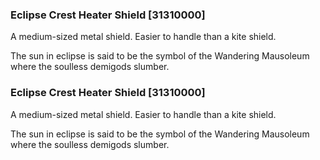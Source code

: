 ### Eclipse Crest Heater Shield [31310000]

A medium-sized metal shield. Easier to handle than a kite shield.

The sun in eclipse is said to be the symbol of the Wandering Mausoleum where the soulless demigods slumber.### Eclipse Crest Heater Shield [31310000]

A medium-sized metal shield. Easier to handle than a kite shield.

The sun in eclipse is said to be the symbol of the Wandering Mausoleum where the soulless demigods slumber.